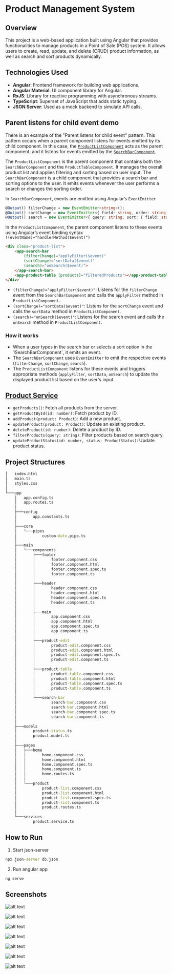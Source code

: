 # Product Management System

## Overview
This project is a web-based application built using Angular that provides functionalities to manage products in a Point of Sale (POS) system. It allows users to create, read, update, and delete (CRUD) product information, as well as search and sort products dynamically.

## Technologies Used
- **Angular**: Frontend framework for building web applications.
- **Angular Material**: UI component library for Angular.
- **RxJS**: Library for reactive programming with asynchronous streams.
- **TypeScript**: Superset of JavaScript that adds static typing.
- **JSON Server**: Used as a mock backend to simulate API calls.

## Parent listens for child event demo
There is an example of the "Parent listens for child event" pattern. This pattern occurs when a parent component listens for events emitted by its child component. In this case, the  [`ProductListComponent`](angular-demo/src/app/pages/product) acts as the parent component, and it listens for events emitted by the [`SearchBarComponent`](angular-demo/src/app/main/components/search-bar).

The `ProductListComponent` is the parent component that contains both the `SearchBarComponent` and the `ProductTableComponent`. It manages the overall product list and applies filtering and sorting based on user input. The `SearchBarComponent` is a child component that provides a search bar and sorting options to the user. It emits events whenever the user performs a search or changes the sorting order.

In `SearchBarComponent`, events are emitted using Angular’s `EventEmitter`
```ts
@Output() filterChange = new EventEmitter<string>();
@Output() sortChange = new EventEmitter<{ field: string, order: string }>();
@Output() search = new EventEmitter<{ query: string; sort: { field: string; order: string } }>();
```

In the `ProductListComponent`, the parent component listens to these events using Angular’s event binding syntax `((eventName)="handlerMethod($event)")`
```html
<div class="product-list">
    <app-search-bar 
        (filterChange)="applyFilter($event)" 
        (sortChange)="sortData($event)" 
        (search)="onSearch($event)">
    </app-search-bar>
    <app-product-table [products]="filteredProducts"></app-product-table>
</div>  
```
- `(filterChange)="applyFilter($event)"`: Listens for the `filterChange` event from the `SearchBarComponent` and calls the `applyFilter` method in `ProductListComponent`.
- `(sortChange)="sortData($event)"`: Listens for the `sortChange` event and calls the `sortData` method in `ProductListComponent`.
- `(search)="onSearch($event)"`: Listens for the search event and calls the `onSearch` method in `ProductListComponent`.

### How it works
- When a user types in the search bar or selects a sort option in the 1SearchBarComponent`, it emits an event.
- The `SearchBarComponent` uses `EventEmitter` to emit the respective events (`filterChange`, `sortChange`, `search`).
- The `ProductListComponent` listens for these events and triggers appropriate methods (`applyFilter`, `sortData`, `onSearch`) to update the displayed product list based on the user's input.

## [Product Service](angular-demo/src/app/services/product.service.ts)
- `getProducts()`: Fetch all products from the server.
- `getProductById(id: number)`: Fetch product by ID.
- `addProduct(product: Product)`: Add a new product.
- `updateProduct(product: Product)`: Update an existing product.
- `deleteProduct(id: number)`: Delete a product by ID.
- `filterProducts(query: string)`: Filter products based on search query.
- `updateProductStatus(id: number, status: ProductStatus)`: Update product status.

## Project Structures
```cmd
│   index.html
│   main.ts
│   styles.css
│
└───app
    │   app.config.ts
    │   app.routes.ts
    │
    ├───config
    │       app.constants.ts
    │
    ├───core
    │   └───pipes
    │           custom-date.pipe.ts
    │
    ├───main
    │   └───components
    │       ├───footer
    │       │       footer.component.css
    │       │       footer.component.html
    │       │       footer.component.spec.ts
    │       │       footer.component.ts
    │       │
    │       ├───header
    │       │       header.component.css
    │       │       header.component.html
    │       │       header.component.spec.ts
    │       │       header.component.ts
    │       │
    │       ├───main
    │       │       app.component.css
    │       │       app.component.html
    │       │       app.component.spec.ts
    │       │       app.component.ts
    │       │
    │       ├───product-edit
    │       │       product-edit.component.css
    │       │       product-edit.component.html
    │       │       product-edit.component.spec.ts
    │       │       product-edit.component.ts
    │       │
    │       ├───product-table
    │       │       product-table.component.css
    │       │       product-table.component.html
    │       │       product-table.component.spec.ts
    │       │       product-table.component.ts
    │       │
    │       └───search-bar
    │               search-bar.component.css
    │               search-bar.component.html
    │               search-bar.component.spec.ts
    │               search-bar.component.ts
    │
    ├───models
    │       product-status.ts
    │       product.model.ts
    │
    ├───pages
    │   ├───home
    │   │       home.component.css
    │   │       home.component.html
    │   │       home.component.spec.ts
    │   │       home.component.ts
    │   │       home.routes.ts
    │   │
    │   └───product
    │           product-list.component.css
    │           product-list.component.html
    │           product-list.component.spec.ts
    │           product-list.component.ts
    │           product.routes.ts
    │
    └───services
            product.service.ts
```

## How to Run
1. Start json-server
```cmd
npx json-server db.json
```

2. Run angular app
```cmd
ng serve
```

## Screenshots
![alt text](img/image.png)

![alt text](img/image-7.png)

![alt text](img/image-2.png)

![alt text](img/image-5.png)

![alt text](img/image-1.png)

![alt text](img/image-6.png)

![alt text](img/image-4.png)